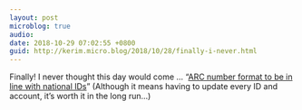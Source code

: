 ```yaml
---
layout: post
microblog: true
audio: 
date: 2018-10-29 07:02:55 +0800
guid: http://kerim.micro.blog/2018/10/28/finally-i-never.html
---
```

Finally! I never thought this day would come … “[ARC number format to be in line with national IDs](http://www.taipeitimes.com/News/front/archives/2018/10/29/2003703235)” (Although it means having to update every ID and account, it’s worth it in the long run…)
